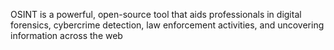 OSINT is a powerful, open-source tool that aids professionals in digital forensics, cybercrime detection, law enforcement activities, and uncovering information across the web
